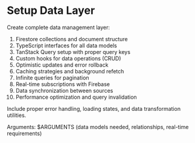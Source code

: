 # Setup Data Layer

Create complete data management layer:

1. Firestore collections and document structure
2. TypeScript interfaces for all data models
3. TanStack Query setup with proper query keys
4. Custom hooks for data operations (CRUD)
5. Optimistic updates and error rollback
6. Caching strategies and background refetch
7. Infinite queries for pagination
8. Real-time subscriptions with Firebase
9. Data synchronization between sources
10. Performance optimization and query invalidation

Include proper error handling, loading states, and data transformation utilities.

Arguments: $ARGUMENTS (data models needed, relationships, real-time requirements)
